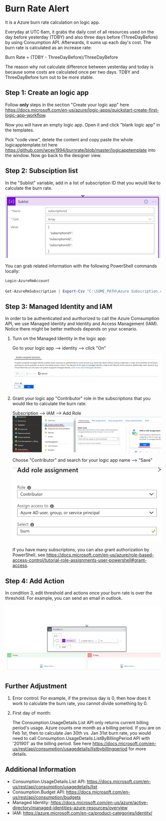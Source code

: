 # Burn Rate Alert
It is a Azure burn rate calculation on logic app.

Everyday at UTC 6am, it grabs the daily cost of all resources used on the day before yesterday (TDBY) and also three days before (ThreeDayBefore) by using Consumption API. Afterwards, it sums up each day's cost. The burn rate is calculated as an increase rate:

Burn Rate = (TDBY - ThreeDayBefore)/ThreeDayBefore

The reason why not calculate difference between yesterday and today is because some costs are calculated once per two days. TDBY and ThreeDayBefore turn out to be more stable. 

## Step 1: Create an logic app

Follow **only** steps in the section "Create your logic app" here <https://docs.microsoft.com/en-us/azure/logic-apps/quickstart-create-first-logic-app-workflow>.

Now you will have an empty logic app. Open it and click "blank logic app" in the templates.  

Pick "code view", delete the content and copy paste the whole logicapptemplate.txt here <https://github.com/wcex1994/burnrate/blob/master/logicapptemplate> into the window. Now go back to the designer view.

## Step 2: Subsciption list

In the "Sublist" variable, add in a list of subscription ID that you would like to calculate the burn rate.

![alt text](https://github.com/wcex1994/burnrate/blob/master/pictures/subscriptionid.jpg "sub_id")

You can grab related information with the following PowerShell commands locally:

```POWERSHELL
Login-AzureRmAccount

Get-AzureRmSubscription | Export-Csv "C:\SOME_PATH\Azure Subscription.csv"
```

## Step 3: Managed Identity and IAM

In order to be authenticated and aurthorized to call the Azure Comsumption API, we use Managed Identity and Identity and Access Management (IAM). Notice there might be better methods depends on your scenario.

1. Turn on the Managed Identity in the logic app:

    Go to your logic app --> identity --> click "On"

    ![alt text](https://github.com/wcex1994/burnrate/blob/master/pictures/turn_on_mi.jpg "turn_on_MI")

2. Grant your logic app "Contributor" role in the subscriptions that you would like to calculate the burn rate.

    Subscription --> IAM --> Add Role
    ![alt text](https://github.com/wcex1994/burnrate/blob/master/pictures/iam_s1.jpg "turn_on_MI")

    Choose "Contributor" and search for your logic app name --> "Save"

    ![alt text](https://github.com/wcex1994/burnrate/blob/master/pictures/iam_s2.jpg "turn_on_MI")

    If you have many subscriptons, you can also grant authorization by PowerShell, see <https://docs.microsoft.com/en-us/azure/role-based-access-control/tutorial-role-assignments-user-powershell#grant-access>.


## Step 4: Add Action

In condition 3, edit threshold and actions once your burn rate is over the threshold. For example, you can send an email in outlook.

![alt text](https://github.com/wcex1994/burnrate/blob/master/pictures/actions.jpg "action")

## Further Adjustment

1. Error control:
    For example, if the previous day is 0, then how does it work to calculate the burn rate, you cannot divide something by 0.

2. First day of month:

    The Consumption.UsageDetails.List API only returns current billing period's usage. Azure counts one month as a billing period. If you are on Feb 1st, then to calculate Jan 30th vs. Jan 31st burn rate, you would need to call Consumption.UsageDetails.ListByBillingPeriod API with '201901' as the billing period. See here <https://docs.microsoft.com/en-us/rest/api/consumption/usagedetails/listbybillingperiod> for more details.

## Additional Information

* Consumption.UsageDetails.List API: <https://docs.microsoft.com/en-us/rest/api/consumption/usagedetails/list>
* Consumption.Budget API: <https://docs.microsoft.com/en-us/rest/api/consumption/budgets>
* Managed Identity: <https://docs.microsoft.com/en-us/azure/active-directory/managed-identities-azure-resources/overview>
* IAM: <https://azure.microsoft.com/en-ca/product-categories/identity/>

